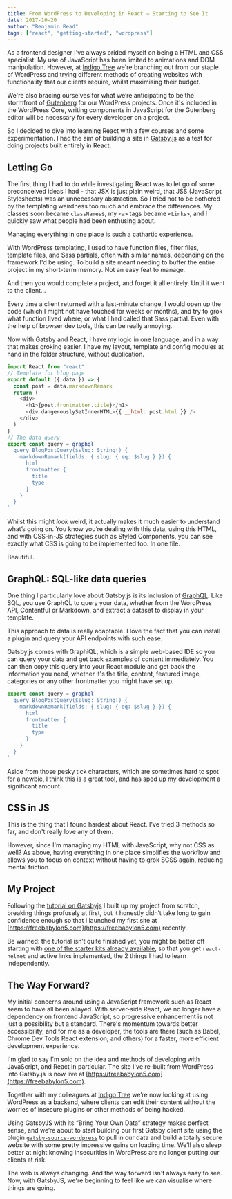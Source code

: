 ```yaml
---
title: From WordPress to Developing in React — Starting to See It
date: 2017-10-20
author: "Benjamin Read"
tags: ["react", "getting-started", "wordpress"]
---
```


As a frontend designer I've always prided myself on being a HTML and CSS
specialist. My use of JavaScript has been limited to animations and DOM
manipulation. However, at
[Indigo Tree](https://indigotree.co.uk)
we're branching out from our staple of WordPress and trying different methods of
creating websites with functionality that our clients require, whilst maximising
their budget.

We're also bracing ourselves for what we’re anticipating to be the stormfront of
[Gutenberg](https://wordpress.org/plugins/gutenberg)
for our WordPress projects. Once it's included in the WordPress Core, writing
components in JavaScript for the Gutenberg editor will be necessary for every
developer on a project.

So I decided to dive into learning React with a few courses and some
experimentation. I had the aim of building a site in
[Gatsby.js](/)
as a test for doing projects built entirely in React.

## Letting Go

The first thing I had to do while investigating React was to let go of some
preconceived ideas I had - that JSX is just plain weird, that JSS (JavaScript
Stylesheets) was an unnecessary abstraction. So I tried not to be bothered by
the templating weirdness too much and embrace the differences. My classes soon
became `classNames`s, my `<a>` tags became `<Links>`, and I quickly saw what
people had been enthusing about.

Managing everything in one place is such a cathartic experience.

With WordPress templating, I used to have function files, filter files, template
files, and Sass partials, often with similar names, depending on the framework
I'd be using. To build a site meant needing to buffer the entire project in my
short-term memory. Not an easy feat to manage.

And then you would complete a project, and forget it all entirely. Until it went
to the client...

Every time a client returned with a last-minute change, I would open up the code
(which I might not have touched for weeks or months), and try to grok what
function lived where, or what I had called that Sass partial. Even with the help
of browser dev tools, this can be really annoying.

Now with Gatsby and React, I have my logic in one language, and in a way that
makes groking easier. I have my layout, template and config modules at hand in
the folder structure, without duplication.

```js
import React from "react"
// Template for blog page
export default ({ data }) => {
  const post = data.markdownRemark
  return (
    <div>
      <h1>{post.frontmatter.title}</h1>
      <div dangerouslySetInnerHTML={{ __html: post.html }} />
    </div>
  )
}
// The data query
export const query = graphql`
  query BlogPostQuery($slug: String!) {
    markdownRemark(fields: { slug: { eq: $slug } }) {
      html
      frontmatter {
        title
        type
      }
    }
  }
`
```

Whilst this might _look_ weird, it actually makes it much easier to understand
what’s going on. You know you’re dealing with this data, using this HTML, and
with CSS-in-JS strategies such as Styled Components, you can see exactly what
CSS is going to be implemented too. In one file.

Beautiful.

## GraphQL: SQL-like data queries

One thing I particularly love about Gatsby.js is its inclusion of
[GraphQL](http://graphql.org). Like SQL, you
use GraphQL to query your data, whether from the WordPress API, Contentful or
Markdown, and extract a dataset to display in your template.

This approach to data is really adaptable. I love the fact that you can install
a plugin and query your API endpoints with such ease.

Gatsby.js comes with GraphiQL, which is a simple web-based IDE so you can query
your data and get back examples of content immediately. You can then copy this
query into your React module and get back the information you need, whether it's
the title, content, featured image, categories or any other frontmatter you
might have set up.

```js
export const query = graphql`
  query BlogPostQuery($slug: String!) {
    markdownRemark(fields: { slug: { eq: $slug } }) {
      html
      frontmatter {
        title
        type
      }
    }
  }
`
```

Aside from those pesky tick characters, which are sometimes hard to spot for a
newbie, I think this is a great tool, and has sped up my development a
significant amount.

## CSS in JS

This is the thing that I found hardest about React. I've tried 3 methods so far,
and don't really love any of them.

However, since I'm managing my HTML with JavaScript, why not CSS as well? As
above, having everything in one place simplifies the workflow and allows you to
focus on context without having to grok SCSS again, reducing mental friction.

## My Project

Following the [tutorial on Gatsbyjs](/tutorial) I built
up my project from scratch, breaking things profusely at first, but it honestly
didn’t take long to gain confidence enough so that I launched my first site at
[https://freebabylon5.com](https://freebabylon5.com)
recently.

Be warned: the tutorial isn’t quite finished yet, you might be better off
starting with
[one of the starter kits already available](/starters),
so that you get `react-helmet` and active links implemented, the 2 things I had
to learn independently.

## The Way Forward?

My initial concerns around using a JavaScript framework such as React seem to
have all been allayed. With server-side React, we no longer have a dependency on
frontend JavaScript, so progressive enhancement is not just a possibility but a
standard. There's momentum towards better accessibility, and for me as a
developer, the tools are there (such as Babel, Chrome Dev Tools React extension,
and others) for a faster, more efficient development experience.

I'm glad to say I'm sold on the idea and methods of developing with JavaScript,
and React in particular. The site I've re-built from WordPress into Gatsby.js is
now live at
[https://freebabylon5.com](https://freebabylon5.com).

Together with my colleagues at
[Indigo Tree](https://indigotree.co.uk)
we’re now looking at using WordPress as a backend, where clients can edit their
content without the worries of insecure plugins or other methods of being
hacked.

Using GatsbyJS with its “Bring Your Own Data” strategy makes perfect sense, and
we’re about to start building our first Gatsby client site using the plugin
[`gatsby-source-wordpress`](/packages/gatsby-source-wordpress)
to pull in our data and build a totally secure website with some pretty
impressive gains on loading time. We’ll also sleep better at night knowing
insecurities in WordPress are no longer putting our clients at risk.

The web is always changing. And the way forward isn't always easy to see. Now,
with GatsbyJS, we're beginning to feel like we can visualise where things are
going.
